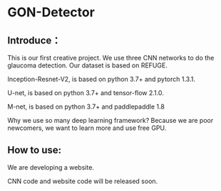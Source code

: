 # GON-Detector

## Introduce：

This is our first creative project. We use three CNN networks to do the glaucoma detection. Our dataset is based on REFUGE.

Inception-Resnet-V2, is based on python 3.7+ and pytorch 1.3.1.

U-net, is based on python 3.7+ and tensor-flow 2.1.0.

M-net, is based on python 3.7+ and paddlepaddle 1.8

Why we use so many deep learning framework? Because we are poor newcomers, we want to learn more and use free GPU.

## How to use:

We are developing a website.

CNN code and website code will be released soon.